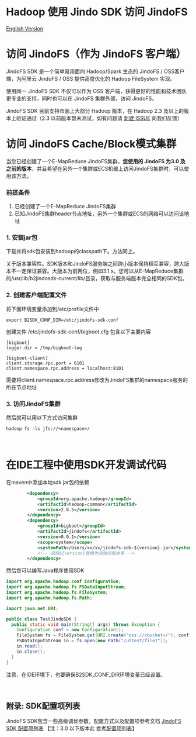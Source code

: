 # Hadoop 使用 Jindo SDK 访问 JindoFS
[English Version](./jindofs_sdk_how_to_en.md)


# 访问 JindoFS（作为 JindoFS 客户端）

JindoFS SDK 是一个简单易用面向 Hadoop/Spark 生态的 JindoFS / OSS客户端，为阿里云 JindoFS / OSS 提供高度优化的 Hadoop FileSystem 实现。

使用同一 JindoFS SDK 不仅可以作为 OSS 客户端，获得更好的性能和技术团队更专业的支持，同时也可以在 JindoFS 集群外部，访问 JindoFS。

 JindoFS SDK 目前支持市面上大部分 Hadoop 版本，在 Hadoop 2.3 及以上的版本上验证通过（2.3 以前版本暂未测试，如有问题请 [新建 ISSUE](https://github.com/aliyun/alibabacloud-jindo-sdk/issues/new) 向我们反馈）<br />



# 访问 JindoFS Cache/Block模式集群

当您已经创建了一个E-MapReduce JindoFS集群，**您使用的 JindoFS 为3.0 及之前的版本**，并且希望在另外一个集群或ECS机器上访问JindoFS集群时，可以使用该方法。

### 前提条件

1. 已经创建了一个E-MapReduce JindoFS集群
2. 已知JindoFS集群header节点地址，另外一个集群或ECS的网络可以访问该地址

### 1. 安装jar包
下载并将sdk包安装到hadoop的classpath下。方法同上。

关于版本兼容性。SDK版本和JindoFS服务端之间跨小版本保持相互兼容，跨大版本不一定保证兼容。大版本为前两位，例如3.1.x。您可以从E-MapReduce集群的/usr/lib/b2jindosdk-current/lib/目录，获取与服务端版本完全相同的SDK包。


### 2. 创建客户端配置文件
将下面环境变量添加到/etc/profile文件中
```
export B2SDK_CONF_DIR=/etc/jindofs-sdk-conf
```
创建文件 /etc/jindofs-sdk-conf/bigboot.cfg  包含以下主要内容
```
[bigboot]
logger.dir = /tmp/bigboot-log

[bigboot-client]
client.storage.rpc.port = 6101
client.namespace.rpc.address = localhost:8101
```
需要将client.namespace.rpc.address修改为JindoFS集群的namespace服务的所在节点地址


### 3. 访问JindoFS集群

然后就可以用以下方式访问集群
```
hadoop fs -ls jfs://<namespace>/
```

<br />

# 在IDE工程中使用SDK开发调试代码

在maven中添加本地sdk jar包的依赖
```xml
        <dependency>
            <groupId>org.apache.hadoop</groupId>
            <artifactId>hadoop-common</artifactId>
            <version>2.8.5</version>
        </dependency>
        <dependency>
            <groupId>bigboot</groupId>
            <artifactId>jindofs</artifactId>
            <version>0.0.1</version>
            <scope>system</scope>
            <systemPath>/Users/xx/xx/jindofs-sdk-${version}.jar</systemPath>
            <!-- 请将${version}替换为具体的版本号 -->
        </dependency>
```
然后您可以编写Java程序使用SDK
```java
import org.apache.hadoop.conf.Configuration;
import org.apache.hadoop.fs.FSDataInputStream;
import org.apache.hadoop.fs.FileSystem;
import org.apache.hadoop.fs.Path;

import java.net.URI;

public class TestJindoSDK {
  public static void main(String[] args) throws Exception {
    Configuration conf = new Configuration();
    FileSystem fs = FileSystem.get(URI.create("oss://<bucket>/"), conf);
    FSDataInputStream in = fs.open(new Path("/uttest/file1"));
    in.read();
    in.close();
  }
}
```
注意，在IDE环境下，也要确保B2SDK_CONF_DIR环境变量已经设置。

<br />

## 附录: SDK配置项列表

JindoFS SDK包含一些高级调优参数，配置方式以及配置项参考文档  [JindoFS SDK 配置项列表](jindofs_sdk_configuration_list_3_x.md) 【注：3.0 以下版本此 [参考配置项列表](./jindofs_sdk_configuration_list.md)】
<br />

